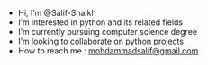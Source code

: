 - Hi, I’m @Salif-Shaikh
- I’m interested in python and its related fields
- I’m currently pursuing computer science degree
- I’m looking to collaborate on python projects
- How to reach me : mohdammadsalif@gmail.com

<!---
Salif-Shaikh/Salif-Shaikh is a ✨ special ✨ repository because its `README.md` (this file) appears on your GitHub profile.
You can click the Preview link to take a look at your changes.
--->

